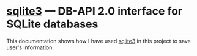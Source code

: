 # [sqlite3][_sqlite3] — DB-API 2.0 interface for SQLite databases

This documentation shows how I have used [sqlite3][_sqlite3] in this project to save user's information.

<!-- Definitions -->

[_sqlite3]: https://docs.python.org/3/library/sqlite3.html#module-sqlite3

